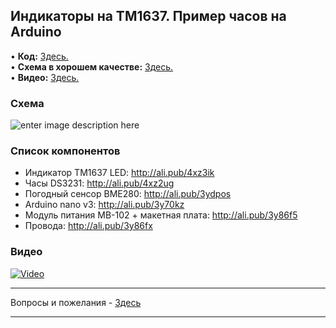 ## Индикаторы на TM1637. Пример часов на Arduino

• **Код:** [Здесь.](/all_here/128/code.txt)  
• **Схема в хорошем качестве:** [Здесь.](https://i.imgur.com/bXpLqBg.jpg)  
• **Видео:** [Здесь.](https://youtu.be/vBpFZ0Q-CQk)  

### Схема
![enter image description here](https://i.imgur.com/bXpLqBg.jpg)

### Список компонентов
- Индикатор TM1637 LED: http://ali.pub/4xz3ik  
- Часы DS3231: http://ali.pub/4xz2ug  
- Погодный сенсор BME280: http://ali.pub/3ydpos  
- Arduino nano v3: http://ali.pub/3y70kz  
- Модуль питания MB-102 + макетная плата: http://ali.pub/3y86f5  
- Провода: http://ali.pub/3y86fx  

### Видео
[![Video](https://img.youtube.com/vi/vBpFZ0Q-CQk/maxresdefault.jpg)](https://youtu.be/vBpFZ0Q-CQk)

---

Вопросы и пожелания - [Здесь](https://www.youtube.com/c/Bytevideo/)

---
